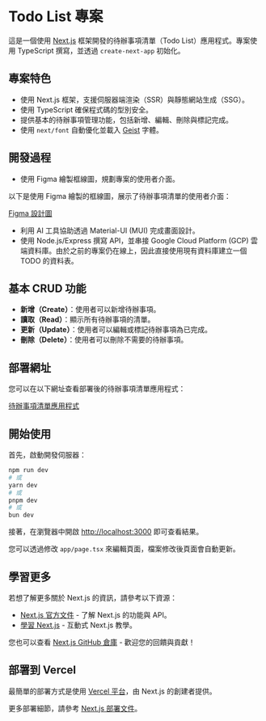 # Todo List 專案

這是一個使用 [Next.js](https://nextjs.org) 框架開發的待辦事項清單（Todo List）應用程式。專案使用 TypeScript 撰寫，並透過 `create-next-app` 初始化。

## 專案特色

- 使用 Next.js 框架，支援伺服器端渲染（SSR）與靜態網站生成（SSG）。
- 使用 TypeScript 確保程式碼的型別安全。
- 提供基本的待辦事項管理功能，包括新增、編輯、刪除與標記完成。
- 使用 `next/font` 自動優化並載入 [Geist](https://vercel.com/font) 字體。

## 開發過程

- 使用 Figma 繪製框線圖，規劃專案的使用者介面。

以下是使用 Figma 繪製的框線圖，展示了待辦事項清單的使用者介面：

[Figma 設計圖](https://www.figma.com/design/YP0Rn5c7qdcb2RT0SE5YPD/59?node-id=191-169&t=qYTGaT7SWnstI3BL-1)

- 利用 AI 工具協助透過 Material-UI (MUI) 完成畫面設計。
- 使用 Node.js/Express 撰寫 API，並串接 Google Cloud Platform (GCP) 雲端資料庫。由於之前的專案仍在線上，因此直接使用現有資料庫建立一個 TODO 的資料表。

## 基本 CRUD 功能

- **新增（Create）**：使用者可以新增待辦事項。
- **讀取（Read）**：顯示所有待辦事項的清單。
- **更新（Update）**：使用者可以編輯或標記待辦事項為已完成。
- **刪除（Delete）**：使用者可以刪除不需要的待辦事項。

## 部署網址

您可以在以下網址查看部署後的待辦事項清單應用程式：

[待辦事項清單應用程式](https://todo-app-seven-virid.vercel.app/)

## 開始使用

首先，啟動開發伺服器：

```bash
npm run dev
# 或
yarn dev
# 或
pnpm dev
# 或
bun dev
```

接著，在瀏覽器中開啟 [http://localhost:3000](http://localhost:3000) 即可查看結果。

您可以透過修改 `app/page.tsx` 來編輯頁面，檔案修改後頁面會自動更新。

## 學習更多

若想了解更多關於 Next.js 的資訊，請參考以下資源：

- [Next.js 官方文件](https://nextjs.org/docs) - 了解 Next.js 的功能與 API。
- [學習 Next.js](https://nextjs.org/learn) - 互動式 Next.js 教學。

您也可以查看 [Next.js GitHub 倉庫](https://github.com/vercel/next.js) - 歡迎您的回饋與貢獻！

## 部署到 Vercel

最簡單的部署方式是使用 [Vercel 平台](https://vercel.com/new?utm_medium=default-template&filter=next.js&utm_source=create-next-app&utm_campaign=create-next-app-readme)，由 Next.js 的創建者提供。

更多部署細節，請參考 [Next.js 部署文件](https://nextjs.org/docs/app/building-your-application/deploying)。


